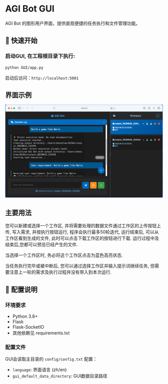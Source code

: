 # AGI Bot GUI

AGI Bot 的图形用户界面，提供直观便捷的任务执行和文件管理功能。

## 🚀 快速开始

### 启动GUI, 在工程根目录下执行:
```bash
python GUI/app.py
```

启动后访问：`http://localhost:5001`

## 界面示例
<div align="center">
      <img src="../fig/AGIBot_GUI.png" alt="AGI Bot GUI"/>
</div>

## 主要用法

您可以新建或选择一个工作区, 并将需要处理的数据文件通过工作区的上传按钮上传, 写入需求, 并按执行按钮运行, 程序会执行最多50轮迭代, 运行结束后, 可以从工作区看到生成的文件, 此时可以点击下载工作区的按钮进行下载. 运行过程中及结束后,您都可以预览已经产生的文件. 

当选择一个工作区时, 务必将这个工作区点击为蓝色高亮状态.

当任务执行完毕或被中断后, 您可以通过选择工作区并输入提示词继续任务, 但需要注意上一轮的需求及执行过程并没有带入到本次运行.


## 🔧 配置说明

### 环境要求
- Python 3.8+
- Flask
- Flask-SocketIO
- 其他依赖见 requirements.txt

### 配置文件
GUI会读取主目录的 `config/config.txt` 配置：
- `language`: 界面语言 (zh/en)
- `gui_default_data_directory`: GUI数据目录路径

